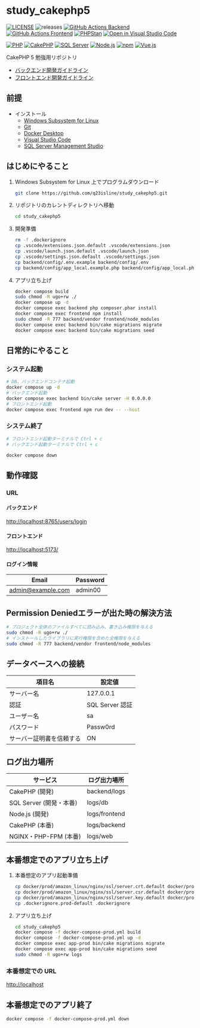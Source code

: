 # study_cakephp5

[![LICENSE](https://img.shields.io/badge/license-MIT-green.svg)](./LICENSE)
![releases](https://img.shields.io/github/release/q23isline/study_cakephp5.svg?logo=github)
[![GitHub Actions Backend](https://github.com/q23isline/study_cakephp5/actions/workflows/backend_ci.yml/badge.svg)](https://github.com/q23isline/study_cakephp5/actions/workflows/backend_ci.yml)
[![GitHub Actions Frontend](https://github.com/q23isline/study_cakephp5/actions/workflows/frontend_ci.yml/badge.svg)](https://github.com/q23isline/study_cakephp5/actions/workflows/frontend_ci.yml)
[![PHPStan](https://img.shields.io/badge/PHPStan-level%208-brightgreen.svg?style=flat-square)](https://github.com/phpstan/phpstan)
[![Open in Visual Studio Code](https://img.shields.io/static/v1?logo=visualstudiocode&label=&message=Open%20in%20Visual%20Studio%20Code&labelColor=555555&color=007acc&logoColor=007acc)](https://github.dev/q23isline/study_cakephp5)

[![PHP](https://img.shields.io/static/v1?logo=php&label=PHP&message=v8.4.3&labelColor=555555&color=777BB4&logoColor=777BB4)](https://www.php.net)
[![CakePHP](https://img.shields.io/static/v1?logo=cakephp&label=CakePHP&message=v5.1.5&labelColor=555555&color=D33C43&logoColor=D33C43)](https://cakephp.org)
[![SQL Server](https://img.shields.io/static/v1?label=SQL%20Server&message=v2022&labelColor=555555&color=FFFFFF&logoColor=FFFFFF)](https://learn.microsoft.com/ja-jp/sql/sql-server/)
[![Node.js](https://img.shields.io/static/v1?logo=node.js&label=Node.js&message=v22.12.0&labelColor=555555&color=339933&logoColor=339933)](https://nodejs.org)
[![npm](https://img.shields.io/static/v1?logo=npm&label=npm&message=v10.9.0&labelColor=555555&color=CB3837&logoColor=CB3837)](https://www.npmjs.com/)
[![Vue.js](https://img.shields.io/static/v1?logo=vue.js&label=Vue.js&message=v3.13.0&labelColor=555555&color=4FC08D&logoColor=4FC08D)](https://ja.vuejs.org/)

CakePHP 5 勉強用リポジトリ

- [バックエンド開発ガイドライン](./backend/README.md)
- [フロントエンド開発ガイドライン](./frontend/README.md)

## 前提

- インストール
  - [Windows Subsystem for Linux](https://learn.microsoft.com/ja-jp/windows/wsl/)
  - [Git](https://git-scm.com/)
  - [Docker Desktop](https://www.docker.com/ja-jp/products/docker-desktop/)
  - [Visual Studio Code](https://code.visualstudio.com/)
  - [SQL Server Management Studio](https://learn.microsoft.com/ja-jp/sql/ssms/)

## はじめにやること

1. Windows Subsystem for Linux 上でプログラムダウンロード

    ```bash
    git clone https://github.com/q23isline/study_cakephp5.git
    ```

2. リポジトリのカレントディレクトリへ移動

    ```bash
    cd study_cakephp5
    ```

3. 開発準備

    ```bash
    rm -f .dockerignore
    cp .vscode/extensions.json.default .vscode/extensions.json
    cp .vscode/launch.json.default .vscode/launch.json
    cp .vscode/settings.json.default .vscode/settings.json
    cp backend/config/.env.example backend/config/.env
    cp backend/config/app_local.example.php backend/config/app_local.php
    ```

4. アプリ立ち上げ

    ```bash
    docker compose build
    sudo chmod -R ugo+rw ./
    docker compose up -d
    docker compose exec backend php composer.phar install
    docker compose exec frontend npm install
    sudo chmod -R 777 backend/vendor frontend/node_modules
    docker compose exec backend bin/cake migrations migrate
    docker compose exec backend bin/cake migrations seed
    ```

## 日常的にやること

### システム起動

```bash
# DB、バックエンドコンテナ起動
docker compose up -d
# バックエンド起動
docker compose exec backend bin/cake server -H 0.0.0.0
# フロントエンド起動
docker compose exec frontend npm run dev -- --host
```

### システム終了

```bash
# フロントエンド起動ターミナルで Ctrl + c
# バックエンド起動ターミナルで Ctrl + c

docker compose down
```

## 動作確認

### URL

#### バックエンド

<http://localhost:8765/users/login>

#### フロントエンド

<http://localhost:5173/>

#### ログイン情報

| Email               | Password |
| ------------------- | -------- |
| <admin@example.com> | admin00  |

## Permission Deniedエラーが出た時の解決方法

```bash
# プロジェクト全体のファイルすべてに読み込み、書き込み権限を与える
sudo chmod -R ugo+rw ./
# インストールしたライブラリに実行権限を含めた全権限を与える
sudo chmod -R 777 backend/vendor frontend/node_modules
```

## データベースへの接続

| 項目名                   | 設定値          |
| ------------------------ | --------------- |
| サーバー名               | 127.0.0.1       |
| 認証                     | SQL Server 認証 |
| ユーザー名               | sa              |
| パスワード               | Passw0rd        |
| サーバー証明書を信頼する | ON              |

## ログ出力場所

| サービス                | ログ出力場所  |
| ----------------------- | ------------- |
| CakePHP (開発)          | backend/logs  |
| SQL Server (開発・本番) | logs/db       |
| Node.js (開発)          | logs/frontend |
| CakePHP (本番)          | logs/backend  |
| NGINX・PHP-FPM (本番)   | logs/web      |

## 本番想定でのアプリ立ち上げ

1. 本番想定のアプリ起動準備

    ```bash
    cp docker/prod/amazon_linux/nginx/ssl/server.crt.default docker/prod/amazon_linux/nginx/ssl/server.crt
    cp docker/prod/amazon_linux/nginx/ssl/server.csr.default docker/prod/amazon_linux/nginx/ssl/server.csr
    cp docker/prod/amazon_linux/nginx/ssl/server.key.default docker/prod/amazon_linux/nginx/ssl/server.key
    cp .dockerignore.prod-default .dockerignore
    ```

2. アプリ立ち上げ

    ```bash
    cd study_cakephp5
    docker compose -f docker-compose-prod.yml build
    docker compose -f docker-compose-prod.yml up -d
    docker compose exec app-prod bin/cake migrations migrate
    docker compose exec app-prod bin/cake migrations seed
    sudo chmod -R ugo+rw logs
    ```

### 本番想定での URL

<http://localhost>

## 本番想定でのアプリ終了

```bash
docker compose -f docker-compose-prod.yml down
```
